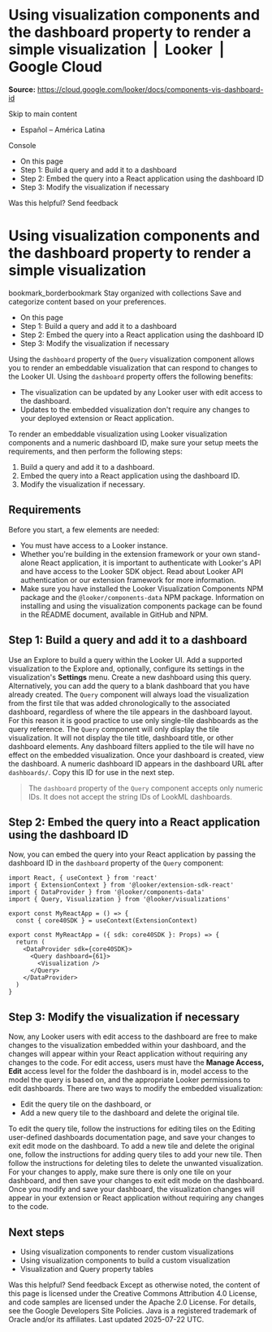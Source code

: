 # Using visualization components and the dashboard property to render a simple visualization  |  Looker  |  Google Cloud

**Source:** https://cloud.google.com/looker/docs/components-vis-dashboard-id

Skip to main content 
  * Español – América Latina

Console 


  * On this page
  * Step 1: Build a query and add it to a dashboard
  * Step 2: Embed the query into a React application using the dashboard ID
  * Step 3: Modify the visualization if necessary




Was this helpful?
Send feedback 
#  Using visualization components and the dashboard property to render a simple visualization
bookmark_borderbookmark Stay organized with collections  Save and categorize content based on your preferences.
  * On this page
  * Step 1: Build a query and add it to a dashboard
  * Step 2: Embed the query into a React application using the dashboard ID
  * Step 3: Modify the visualization if necessary


Using the `dashboard` property of the `Query` visualization component allows you to render an embeddable visualization that can respond to changes to the Looker UI. Using the `dashboard` property offers the following benefits:
  * The visualization can be updated by any Looker user with edit access to the dashboard.
  * Updates to the embedded visualization don't require any changes to your deployed extension or React application.


To render an embeddable visualization using Looker visualization components and a numeric dashboard ID, make sure your setup meets the requirements, and then perform the following steps:
  1. Build a query and add it to a dashboard.
  2. Embed the query into a React application using the dashboard ID.
  3. Modify the visualization if necessary.


## Requirements
Before you start, a few elements are needed:
  * You must have access to a Looker instance.
  * Whether you're building in the extension framework or your own stand-alone React application, it is important to authenticate with Looker's API and have access to the Looker SDK object. Read about Looker API authentication or our extension framework for more information.
  * Make sure you have installed the Looker Visualization Components NPM package and the `@looker/components-data` NPM package. Information on installing and using the visualization components package can be found in the README document, available in GitHub and NPM.


## Step 1: Build a query and add it to a dashboard
Use an Explore to build a query within the Looker UI. Add a supported visualization to the Explore and, optionally, configure its settings in the visualization's **Settings** menu.
Create a new dashboard using this query. Alternatively, you can add the query to a blank dashboard that you have already created.
The `Query` component will always load the visualization from the first tile that was added chronologically to the associated dashboard, regardless of where the tile appears in the dashboard layout. For this reason it is good practice to use only single-tile dashboards as the query reference.
The `Query` component will only display the tile visualization. It will not display the tile title, dashboard title, or other dashboard elements. Any dashboard filters applied to the tile will have no effect on the embedded visualization.
Once your dashboard is created, view the dashboard.
A numeric dashboard ID appears in the dashboard URL after `dashboards/`. Copy this ID for use in the next step.
> The `dashboard` property of the `Query` component accepts only numeric IDs. It does not accept the string IDs of LookML dashboards.
## Step 2: Embed the query into a React application using the dashboard ID
Now, you can embed the query into your React application by passing the dashboard ID in the `dashboard` property of the `Query` component:
```
import React, { useContext } from 'react'
import { ExtensionContext } from '@looker/extension-sdk-react'
import { DataProvider } from '@looker/components-data'
import { Query, Visualization } from '@looker/visualizations'

export const MyReactApp = () => {
  const { core40SDK } = useContext(ExtensionContext)

export const MyReactApp = ({ sdk: core40SDK }: Props) => {
  return (
    <DataProvider sdk={core40SDK}>
      <Query dashboard={61}>
        <Visualization />
      </Query>
    </DataProvider>
  )
}

```

## Step 3: Modify the visualization if necessary
Now, any Looker users with edit access to the dashboard are free to make changes to the visualization embedded within your dashboard, and the changes will appear within your React application without requiring any changes to the code.
For edit access, users must have the **Manage Access, Edit** access level for the folder the dashboard is in, model access to the model the query is based on, and the appropriate Looker permissions to edit dashboards.
There are two ways to modify the embedded visualization:
  * Edit the query tile on the dashboard, or
  * Add a new query tile to the dashboard and delete the original tile.


To edit the query tile, follow the instructions for editing tiles on the Editing user-defined dashboards documentation page, and save your changes to exit edit mode on the dashboard.
To add a new tile and delete the original one, follow the instructions for adding query tiles to add your new tile. Then follow the instructions for deleting tiles to delete the unwanted visualization. For your changes to apply, make sure there is only one tile on your dashboard, and then save your changes to exit edit mode on the dashboard.
Once you modify and save your dashboard, the visualization changes will appear in your extension or React application without requiring any changes to the code.
## Next steps
  * Using visualization components to render custom visualizations
  * Using visualization components to build a custom visualization
  * Visualization and Query property tables


Was this helpful?
Send feedback 
Except as otherwise noted, the content of this page is licensed under the Creative Commons Attribution 4.0 License, and code samples are licensed under the Apache 2.0 License. For details, see the Google Developers Site Policies. Java is a registered trademark of Oracle and/or its affiliates.
Last updated 2025-07-22 UTC.


